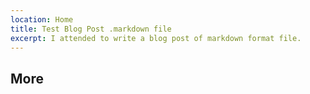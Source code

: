 ```yaml
---
location: Home 
title: Test Blog Post .markdown file
excerpt: I attended to write a blog post of markdown format file. 
---
```


More
---------------
